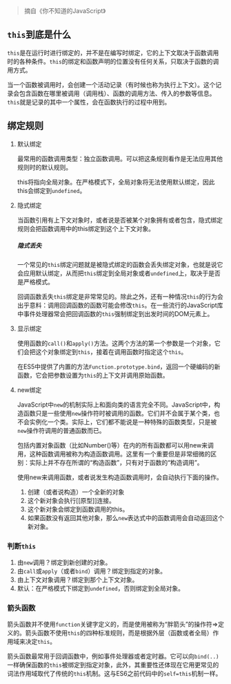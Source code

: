> 摘自《你不知道的JavaScript》

## `this`到底是什么
`this`是在运行时进行绑定的，并不是在编写时绑定，它的上下文取决于函数调用时的各种条件。`this`的绑定和函数声明的位置没有任何关系，只取决于函数的调用方式。

当一个函数被调用时，会创建一个活动记录（有时候也称为执行上下文）。这个记录会包含函数在哪里被调用（调用栈）、函数的调用方法、传入的参数等信息。`this`就是记录的其中一个属性，会在函数执行的过程中用到。

## 绑定规则
1. 默认绑定

    最常用的函数调用类型：独立函数调用。可以把这条规则看作是无法应用其他规则时的默认规则。

    this将指向全局对象。在严格模式下，全局对象将无法使用默认绑定，因此this会绑定到`undefined`。

2. 隐式绑定

    当函数引用有上下文对象时，或者说是否被某个对象拥有或者包含，隐式绑定规则会把函数调用中的this绑定到这个上下文对象。

    ##### 隐式丢失

    一个常见的`this`绑定问题就是被隐式绑定的函数会丢失绑定对象，也就是说它会应用默认绑定，从而把`this`绑定到全局对象或者`undefined`上，取决于是否是严格模式。

    回调函数丢失`this`绑定是非常常见的。除此之外，还有一种情况`this`的行为会出乎意料：调用回调函数的函数可能会修改`this`。在一些流行的JavaScript库中事件处理器常会把回调函数的`this`强制绑定到出发时间的DOM元素上。

3. 显示绑定

    使用函数的`call()`和`apply()`方法。这两个方法的第一个参数是一个对象，它们会把这个对象绑定到`this`，接着在调用函数时指定这个`this`。

    在ES5中提供了内置的方法`Function.prototype.bind`，返回一个硬编码的新函数，它会把参数设置为`this`的上下文并调用原始函数。

4. new绑定

    JavaScript中`new`的机制实际上和面向类的语言完全不同。JavaScript中，构造函数只是一些使用`new`操作符时被调用的函数。它们并不会属于某个类，也不会实例化一个类。实际上，它们都不能说是一种特殊的函数类型，只是被`new`操作符调用的普通函数而已。

    包括内置对象函数（比如Number()等）在内的所有函数都可以用new来调用，这种函数调用被称为构造函数调用。这里有一个重要但是非常细微的区别：实际上并不存在所谓的“构造函数”，只有对于函数的“构造调用”。
   
    使用new来调用函数，或者说发生构造函数调用时，会自动执行下面的操作。
    1. 创建（或者说构造）一个全新的对象
    2. 这个新对象会执行[[原型]]连接。
    3. 这个新对象会绑定到函数调用的this。
    4. 如果函数没有返回其他对象，那么`new`表达式中的函数调用会自动返回这个新对象。

### 判断`this`
1. 由`new`调用？绑定到新创建的对象。
2. 由`call`或`apply`（或者`bind`）调用？绑定到指定的对象。
3. 由上下文对象调用？绑定到那个上下文对象。
4. 默认：在严格模式下绑定到`undefined`，否则绑定到全局对象。

### 箭头函数
箭头函数并不使用`function`关键字定义的，而是使用被称为“胖箭头”的操作符=>定义的。箭头函数不使用`this`的四种标准规则，而是根据外层（函数或者全局）作用域来决定`this`。

箭头函数最常用于回调函数中，例如事件处理器或者定时器。它可以向`bind(..)`一样确保函数的`this`被绑定到指定对象，此外，其重要性还体现在它用更常见的词法作用域取代了传统的`this`机制。这与ES6之前代码中的`self=this`机制一样。